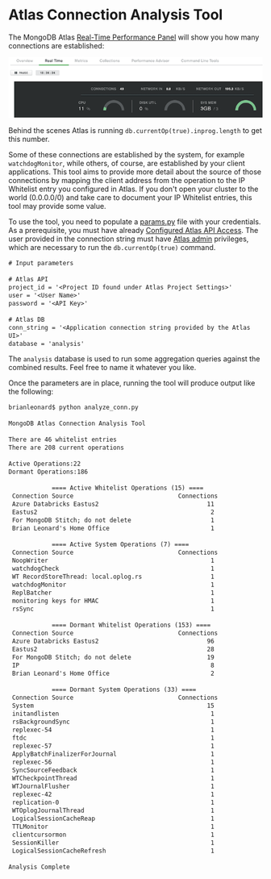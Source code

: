 # Atlas Connection Analysis Tool

The MongoDB Atlas [Real-Time Performance Panel](https://docs.atlas.mongodb.com/real-time-performance-panel/) will show you how many connections are established:

![connections](images/connections.png)

Behind the scenes Atlas is running `db.currentOp(true).inprog.length` to get this number.

Some of these connections are established by the system, for example `watchdogMonitor`, while others, of course, are established by your client applications. This tool aims to provide more detail about the source of those connections by mapping the client address from the operation to the IP Whitelist entry you configured in Atlas. If you don't open your cluster to the world (0.0.0.0/0) and take care to document your IP Whitelist entries, this tool may provide some value.

To use the tool, you need to populate a [params.py](params.py) file with your credentials. As a prerequisite, you must have already [Configured Atlas API Access](https://docs.atlas.mongodb.com/configure-api-access/). The user provided in the connection string must have [Atlas admin](https://docs.atlas.mongodb.com/security-add-mongodb-users/#Atlas-admin) privileges, which are necessary to run the `db.currentOp(true)` command.
```
# Input parameters

# Atlas API
project_id = '<Project ID found under Atlas Project Settings>'
user = '<User Name>'
password = '<API Key>'

# Atlas DB
conn_string = '<Application connection string provided by the Atlas UI>'
database = 'analysis'
```
The `analysis` database is used to run some aggregation queries against the combined results. Feel free to name it whatever you like. 

Once the parameters are in place, running the tool will produce output like the following:

```
brianleonard$ python analyze_conn.py

MongoDB Atlas Connection Analysis Tool

There are 46 whitelist entries
There are 208 current operations

Active Operations:22
Dormant Operations:186

            ==== Active Whitelist Operations (15) ====
 Connection Source                             Connections
 Azure Databricks Eastus2                              11
 Eastus2                                                2
 For MongoDB Stitch; do not delete                      1
 Brian Leonard's Home Office                            1

            ==== Active System Operations (7) ====
 Connection Source                             Connections
 NoopWriter                                             1
 watchdogCheck                                          1
 WT RecordStoreThread: local.oplog.rs                   1
 watchdogMonitor                                        1
 ReplBatcher                                            1
 monitoring keys for HMAC                               1
 rsSync                                                 1

            ==== Dormant Whitelist Operations (153) ====
 Connection Source                             Connections
 Azure Databricks Eastus2                              96
 Eastus2                                               28
 For MongoDB Stitch; do not delete                     19
 IP                                                     8
 Brian Leonard's Home Office                            2

            ==== Dormant System Operations (33) ====
 Connection Source                             Connections
 System                                                15
 initandlisten                                          1
 rsBackgroundSync                                       1
 replexec-54                                            1
 ftdc                                                   1
 replexec-57                                            1
 ApplyBatchFinalizerForJournal                          1
 replexec-56                                            1
 SyncSourceFeedback                                     1
 WTCheckpointThread                                     1
 WTJournalFlusher                                       1
 replexec-42                                            1
 replication-0                                          1
 WTOplogJournalThread                                   1
 LogicalSessionCacheReap                                1
 TTLMonitor                                             1
 clientcursormon                                        1
 SessionKiller                                          1
 LogicalSessionCacheRefresh                             1

Analysis Complete
```


